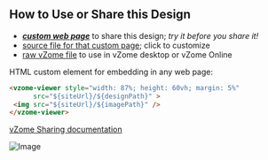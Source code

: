 
## How to Use or Share this Design

 - [***custom web page***][post] to share this design; *try it before you share it!*
 - [source file for that custom page][source]; click to customize
 - [raw vZome file][raw] to use in vZome desktop or vZome Online
 
 HTML custom element for embedding in any web page:
 ```html
<vzome-viewer style="width: 87%; height: 60vh; margin: 5%"
       src="${siteUrl}/${designPath}" >
  <img src="${siteUrl}/${imagePath}" />
</vzome-viewer>
 ```

[vZome Sharing documentation](https://vzome.github.io/vzome/sharing.html#how-it-works)

![Image](<${imageFile}>)


[post]: <${postUrl}>
[source]: <${postSrcUrl}>
[raw]: <${rawUrl}>